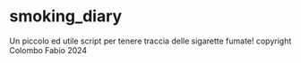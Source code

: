 # smoking_diary

Un piccolo ed utile script per tenere traccia delle sigarette fumate!
copyright Colombo Fabio 2024